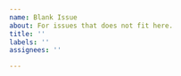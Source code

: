 ```yaml
---
name: Blank Issue
about: For issues that does not fit here.
title: ''
labels: ''
assignees: ''

---
```



